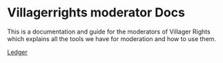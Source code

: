 # Villagerrights moderator Docs

This is a documentation and guide for the moderators of Villager Rights which explains all the tools we have for moderation and how to use them.

[Ledger](/ledger.md)
